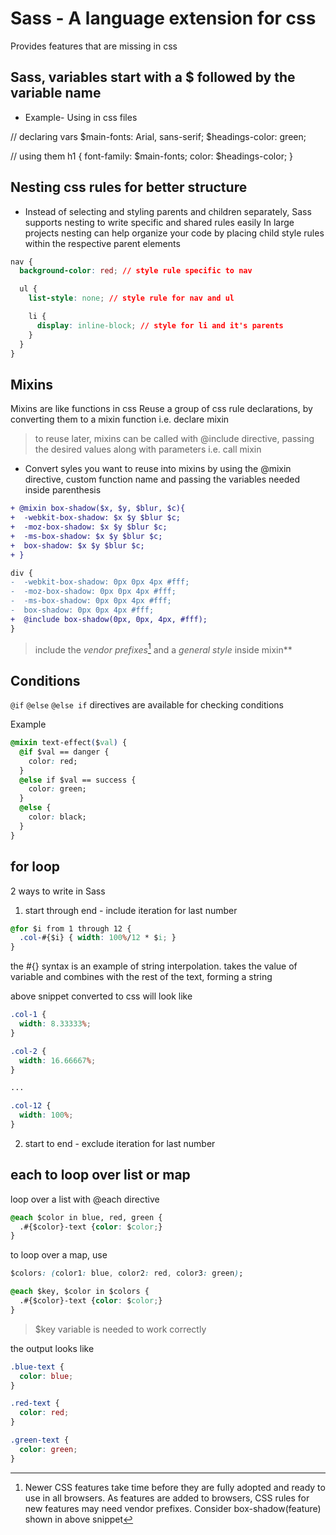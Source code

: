 # Sass - A language extension for css

Provides features that are missing in css

## Sass, variables start with a $ followed by the variable name

- Example-
Using in css files

// declaring vars
$main-fonts: Arial, sans-serif;
$headings-color: green;

// using them
h1 {
  font-family: $main-fonts;
  color: $headings-color;
}

## Nesting css rules for better structure

- Instead of selecting and styling parents and children separately, Sass supports nesting to write specific and shared rules easily
  In large projects nesting can help organize your code by placing child style rules within the respective parent elements

```css
nav {
  background-color: red; // style rule specific to nav

  ul {
    list-style: none; // style rule for nav and ul

    li {
      display: inline-block; // style for li and it's parents
    }
  }
}
```

## Mixins

Mixins are like functions in css
Reuse a group of css rule declarations, by converting them to a mixin function i.e. declare mixin
> to reuse later, mixins can be called with @include directive, passing the desired values along with parameters i.e. call mixin

- Convert syles you want to reuse into mixins by using the @mixin directive, custom function name and passing the variables needed inside parenthesis

```diff
+ @mixin box-shadow($x, $y, $blur, $c){
+  -webkit-box-shadow: $x $y $blur $c;
+  -moz-box-shadow: $x $y $blur $c;
+  -ms-box-shadow: $x $y $blur $c;
+  box-shadow: $x $y $blur $c;
+ }

div {
-  -webkit-box-shadow: 0px 0px 4px #fff;
-  -moz-box-shadow: 0px 0px 4px #fff;
-  -ms-box-shadow: 0px 0px 4px #fff;
-  box-shadow: 0px 0px 4px #fff;
+  @include box-shadow(0px, 0px, 4px, #fff);
}
```

> include the _vendor prefixes_[^vp] and a _general style_ inside mixin**

## Conditions

`@if` `@else` `@else if` directives are available for checking conditions

Example

```css
@mixin text-effect($val) {
  @if $val == danger {
    color: red;
  }
  @else if $val == success {
    color: green;
  }
  @else {
    color: black;
  }
}
```

## for loop

2 ways to write in Sass

1. start through end - include iteration for last number

```css
@for $i from 1 through 12 {
  .col-#{$i} { width: 100%/12 * $i; }
}
```

the #{} syntax is an example of string interpolation. takes the value of variable and combines with the rest of the text, forming a string

above snippet converted to css will look like

```css
.col-1 {
  width: 8.33333%;
}

.col-2 {
  width: 16.66667%;
}

...

.col-12 {
  width: 100%;
}
```

2. start to end - exclude iteration for last number

## each to loop over list or map

loop over a list with @each directive

```css
@each $color in blue, red, green {
  .#{$color}-text {color: $color;}
}
```

to loop over a map, use

```css
$colors: (color1: blue, color2: red, color3: green);

@each $key, $color in $colors {
  .#{$color}-text {color: $color;}
}
```
> $key variable is needed to work correctly

the output looks like

```css
.blue-text {
  color: blue;
}

.red-text {
  color: red;
}

.green-text {
  color: green;
}
```

[^vp]: Newer CSS features take time before they are fully adopted and ready to use in all browsers. As features are added to browsers, CSS rules for new features may need vendor prefixes. Consider box-shadow(feature) shown in above snippet
